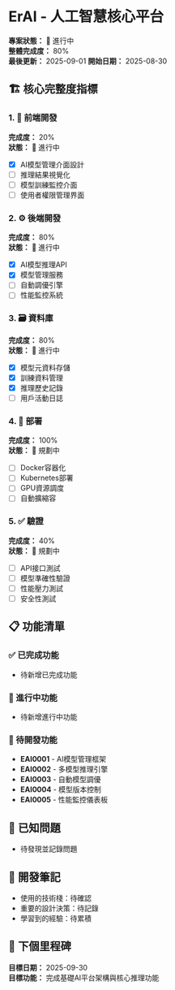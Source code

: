# ErAI - 人工智慧核心平台

**專案狀態：** 🚧 進行中  
**整體完成度：** 80%  
**最後更新：** 2025-09-01
**開始日期：** 2025-08-30  

## 🏗️ 核心完整度指標

### 1. 🎨 前端開發
**完成度：** 20%  
**狀態：** 🚧 進行中  
- [x] AI模型管理介面設計
- [ ] 推理結果視覺化
- [ ] 模型訓練監控介面
- [ ] 使用者權限管理界面

### 2. ⚙️ 後端開發  
**完成度：** 80%  
**狀態：** 🚧 進行中  
- [x] AI模型推理API
- [x] 模型管理服務
- [ ] 自動調優引擎
- [ ] 性能監控系統

### 3. 🗃️ 資料庫
**完成度：** 80%  
**狀態：** 🚧 進行中  
- [x] 模型元資料存儲
- [x] 訓練資料管理
- [x] 推理歷史記錄
- [ ] 用戶活動日誌

### 4. 🚀 部署
**完成度：** 100%  
**狀態：** 🎯 規劃中  
- [ ] Docker容器化
- [ ] Kubernetes部署
- [ ] GPU資源調度
- [ ] 自動擴縮容

### 5. ✅ 驗證
**完成度：** 40%  
**狀態：** 🎯 規劃中  
- [ ] API接口測試
- [ ] 模型準確性驗證
- [ ] 性能壓力測試
- [ ] 安全性測試

## 📋 功能清單

### ✅ 已完成功能
- 待新增已完成功能

### 🚧 進行中功能  
- 待新增進行中功能

### 📝 待開發功能
- **EAI0001** - AI模型管理框架
- **EAI0002** - 多模型推理引擎
- **EAI0003** - 自動模型調優
- **EAI0004** - 模型版本控制
- **EAI0005** - 性能監控儀表板

## 🐛 已知問題
- 待發現並記錄問題

## 📝 開發筆記
- 使用的技術棧：待確認
- 重要的設計決策：待記錄
- 學習到的經驗：待累積

## 🎯 下個里程碑
**目標日期：** 2025-09-30  
**目標功能：** 完成基礎AI平台架構與核心推理功能
